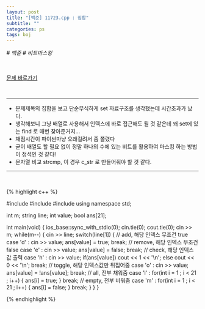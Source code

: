 ```yaml
---
layout: post
title: "[백준] 11723.cpp : 집합"
subtitle: ""
categories: ps
tags: boj
---
```


*# 백준 # 비트마스킹*

<br>

[문제 바로가기](https://www.acmicpc.net/problem/11723)

<br>

---

- 문제제목의 집합을 보고 단순무식하게 set 자료구조를 생각했는데 시간초과가 났다.
- 생각해보니 그냥 배열로 사용해서 인덱스에 바로 접근해도 될 것 같은데 왜 set에 있는 find 로 매번 찾아준거지...
- 채점시간이 파이썬마냥 오래걸려서 좀 쫄렸다
- 굳이 배열도 할 필요 없이 정말 하나의 수에 있는 비트를 활용하여 마스킹 하는 방법이 정석인 것 같다!
- 문자열 비교 strcmp, 이 경우 c_str 로 만들어줘야 할 것 같다.

---
<br>

{% highlight c++ %}

#include <iostream>
#include <string>
#include <set>
using namespace std;

int m;
string line;
int value;
bool ans[21];

int main(void)
{
  ios_base::sync_with_stdio(0);
  cin.tie(0);
  cout.tie(0);
  cin >> m;
  while(m--)
  {
    cin >> line;
    switch(line[1])
    {
      // add, 해당 인덱스 무조건 true
      case 'd' :
        cin >> value;
        ans[value] = true;
        break;
      // remove, 해당 인덱스 무조건 false
      case 'e' :
        cin >> value;
        ans[value] = false;
        break;
      // check, 해당 인덱스 값 출력
      case 'h' :
        cin >> value;
        if(ans[value]) cout << 1 << '\n';
        else cout << 0 << '\n';
        break;
      // toggle, 해당 인덱스값만 뒤집어줌
      case 'o' :
        cin >> value;
        ans[value] = !ans[value];
        break;
      // all, 전부 채워줌
      case 'l' :
        for(int i = 1 ; i < 21 ; i++)
        {
          ans[i] = true;
        }
        break;
      // empty, 전부 비워줌
      case 'm' :
        for(int i = 1 ; i < 21 ; i++)
        {
          ans[i] = false;
        }
        break;
     }
  }
}

{% endhighlight %}

